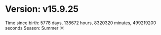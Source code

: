 # Version: v15.9.25
Time since birth: 5778 days, 138672 hours, 8320320 minutes, 499219200 seconds
Season: Summer ☀️
